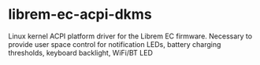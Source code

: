 # librem-ec-acpi-dkms

Linux kernel ACPI platform driver for the Librem EC firmware.
Necessary to provide user space control for notification LEDs, battery charging thresholds, keyboard backlight, WiFi/BT LED